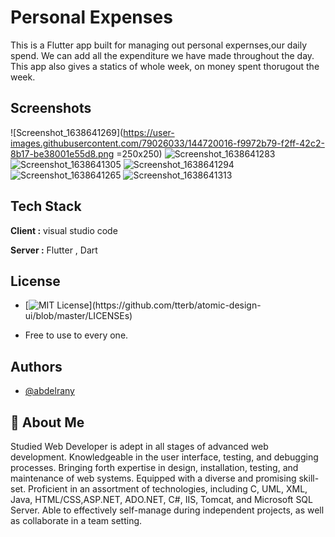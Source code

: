 # Personal Expenses

This is a Flutter app built for managing out personal expernses,our daily spend. We can add all the expenditure we have made throughout the day. This app also gives a statics of whole week, on money spent thorugout the week.
## Screenshots

![Screenshot_1638641269](https://user-images.githubusercontent.com/79026033/144720016-f9972b79-f2ff-42c2-8b17-be38001e55d8.png =250x250)
![Screenshot_1638641283](https://user-images.githubusercontent.com/79026033/144720019-7a7d850b-0197-4e5c-94e1-554b05039a4c.png)
![Screenshot_1638641305](https://user-images.githubusercontent.com/79026033/144720022-22f07b83-0568-41be-8c1d-fcd047578ba2.png)
![Screenshot_1638641294](https://user-images.githubusercontent.com/79026033/144720024-70fb0c4c-26a0-47fb-b3d8-a908f57ebd62.png)
![Screenshot_1638641265](https://user-images.githubusercontent.com/79026033/144720026-57e8f7f1-c9a8-477d-8982-dc0d3a85e1a0.png)
![Screenshot_1638641313](https://user-images.githubusercontent.com/79026033/144720028-b082aab5-fe9e-4849-a9ae-c6df747bf02e.png)



## Tech Stack

**Client :** visual studio code

**Server :** Flutter , Dart


## License
- [![MIT License](https://img.shields.io/apm/l/atomic-design-ui.svg?)](https://github.com/tterb/atomic-design-ui/blob/master/LICENSEs)

- Free to use to every one.


## Authors

- [@abdelrany](https://github.com/abdelrany)


## 🚀 About Me
Studied Web Developer is adept in all stages of advanced web development. Knowledgeable in the user interface, testing, and debugging processes. Bringing forth expertise in design, installation, testing, and maintenance of web systems. Equipped with a diverse and promising skill-set. Proficient in an assortment of technologies, including C, UML, XML, Java, HTML/CSS,ASP.NET, ADO.NET, C#, IIS, Tomcat, and Microsoft SQL Server. Able to effectively self-manage during independent projects, as well as collaborate in a team setting.

